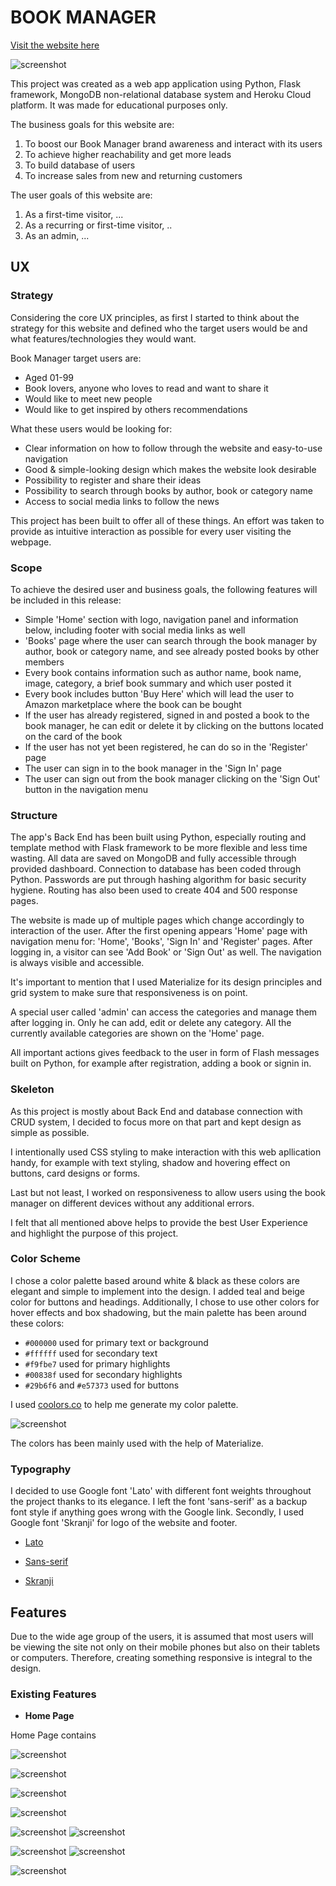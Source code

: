 # BOOK MANAGER

[Visit the website here](https://flask-book-manager-f03e235c4fb6.herokuapp.com)

![screenshot](documentation/mockup.png)

This project was created as a web app application using Python, Flask framework, MongoDB non-relational database system and Heroku Cloud platform. It was made for educational purposes only.

The business goals for this website are:

1. To boost our Book Manager brand awareness and interact with its users
2. To achieve higher reachability and get more leads
3. To build database of users
4. To increase sales from new and returning customers

The user goals of this website are:

1. As a first-time visitor, ...
2. As a recurring or first-time visitor, ..
3. As an admin, ...

## UX

### **Strategy**

Considering the core UX principles, as first I started to think about the strategy for this website and defined who the target users would be and what features/technologies they would want.

Book Manager target users are:

* Aged 01-99
* Book lovers, anyone who loves to read and want to share it
* Would like to meet new people
* Would like to get inspired by others recommendations

What these users would be looking for:

* Clear information on how to follow through the website and easy-to-use navigation
* Good & simple-looking design which makes the website look desirable
* Possibility to register and share their ideas
* Possibility to search through books by author, book or category name
* Access to social media links to follow the news

This project has been built to offer all of these things. An effort was taken to provide as intuitive interaction as possible for every user visiting the webpage.


### **Scope**

To achieve the desired user and business goals, the following features will be included in this release:

* Simple 'Home' section with logo, navigation panel and information below, including footer with social media links as well
* 'Books' page where the user can search through the book manager by author, book or category name, and see already posted books by other members
* Every book contains information such as author name, book name, image, category, a brief book summary and which user posted it
* Every book includes button 'Buy Here' which will lead the user to Amazon marketplace where the book can be bought
* If the user has already registered, signed in and posted a book to the book manager, he can edit or delete it by clicking on the buttons located on the card of the book
* If the user has not yet been registered, he can do so in the 'Register' page
* The user can sign in to the book manager in the 'Sign In' page
* The user can sign out from the book manager clicking on the 'Sign Out' button in the navigation menu

### **Structure**

The app's Back End has been built using Python, especially routing and template method with Flask framework to be more flexible and less time wasting. All data are saved on MongoDB and fully accessible through provided dashboard. Connection to database has been coded through Python. Passwords are put through hashing algorithm for basic security hygiene. Routing has also been used to create 404 and 500 response pages.

The website is made up of multiple pages which change accordingly to interaction of the user. After the first opening appears 'Home' page with navigation menu for: 'Home', 'Books', 'Sign In' and 'Register' pages. After logging in, a visitor can see 'Add Book' or 'Sign Out' as well. The navigation is always visible and accessible.

It's important to mention that I used Materialize for its design principles and grid system to make sure that responsiveness is on point.

A special user called 'admin' can access the categories and manage them after logging in. Only he can add, edit or delete any category. All the currently available categories are shown on the 'Home' page.

All important actions gives feedback to the user in form of Flash messages built on Python, for example after registration, adding a book or signin in.

### **Skeleton**

As this project is mostly about Back End and database connection with CRUD system, I decided to focus more on that part and kept design as simple as possible.

I intentionally used CSS styling to make interaction with this web apllication handy, for example with text styling, shadow and hovering effect on buttons, card designs or forms.

Last but not least, I worked on responsiveness to allow users using the book manager on different devices without any additional errors.

I felt that all mentioned above helps to provide the best User Experience and highlight the purpose of this project.

### Color Scheme

I chose a color palette based around white & black as these colors are elegant and simple to implement into the design. I added teal and beige color for buttons and headings. Additionally, I chose to use other colors for hover effects and box shadowing, but the main palette has been around these colors:

* `#000000` used for primary text or background
* `#ffffff` used for secondary text
* `#f9fbe7` used for primary highlights
* `#00838f` used for secondary highlights
* `#29b6f6` and `#e57373` used for buttons

I used [coolors.co](https://coolors.co/ffffff-000000-f9fbe7-00838f-29b6f6-e57373) to help me generate my color palette.

![screenshot](documentation/coolors.png)

The colors has been mainly used with the help of Materialize.

### Typography

I decided to use Google font 'Lato' with different font weights throughout the project thanks to its elegance. I left the font 'sans-serif' as a backup font style if anything goes wrong with the Google link. Secondly, I used Google font 'Skranji' for logo of the website and footer.

* [Lato](https://fonts.google.com/specimen/Lato)

* [Sans-serif](https://fonts.google.com/knowledge/glossary/sans_serif)

* [Skranji](https://fonts.google.com/specimen/Skranji) 

## Features

Due to the wide age group of the users, it is assumed that most users will be viewing the site not only on their mobile phones but also on their tablets or computers. Therefore, creating something responsive is integral to the design.

### Existing Features

- **Home Page**

Home Page contains

![screenshot](documentation/home_page.png)

![screenshot](documentation/books_page.png)

![screenshot](documentation/register_page.png)

![screenshot](documentation/signin_page.png)

![screenshot](documentation/add_book_page.png)
![screenshot](documentation/added_book_by_user.png)

![screenshot](documentation/hdit_page.png)
![screenshot](documentation/404_page.png)

![screenshot](documentation/favicon.png)